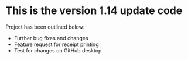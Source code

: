 # This is the version 1.14 update code
Project has been outlined below: 

- Further bug fixes and changes
- Feature request for receipt printing
- Test for changes on GitHub desktop